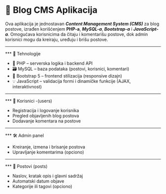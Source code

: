 # 📝 Blog CMS Aplikacija

Ova aplikacija je jednostavan *****Content Management System (CMS)***** za blog postove, izrađen korišćenjem **PHP-a**, ***MySQL-a***, ***Bootstrap-a*** i ***JavaScript-a***. Omogućava korisnicima da čitaju i komentarišu postove, dok admin korisnici mogu da kreiraju, uređuju i brišu postove.

________________________________________________________________________________

*** 🔧 Tehnologije

- 🐘 PHP – serverska logika i backend API
- 🗃️ MySQL – baza podataka (postovi, korisnici, komentari)
- 🎨 Bootstrap 5 – frontend stilizacija (responsive dizajn)
- 💡 JavaScript – validacija formi i dinamičke funkcije (AJAX, interaktivnost)

________________________________________________________________________________

*** 👥 Korisnici -(users)
- Registracija i logovanje korisnika
- Pregled objavljenih blog postova
- Dodavanje komentara na postove

________________________________________________________________________________

*** 🛠️ Admin panel
- Kreiranje, izmena i brisanje postova
- Upravljanje komentarima (opciono)

________________________________________________________________________________


*** 📄 Postovi (posts)
- Naslov, kratak opis i glavni sadržaj
- Automatski datum objave
- Kategorije ili tagovi (opciono)

